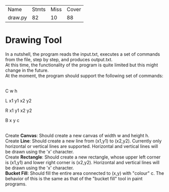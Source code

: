 <table>
 <tr>
   <td>Name</td>
   <td>Stmts</td>
   <td>Miss</td>
   <td>Cover</td>
  </tr>
  <tr>
   <td>draw.py</td>
   <td>82</td>
   <td>10</td>
   <td>88</td>
   </tr>
  </table>

<h1>Drawing Tool</h1>
In a nutshell, the program reads the input.txt, executes a set of commands from the file, step by step, and produces output.txt.<br>
At this time, the functionality of the program is quite limited but this might change in the future.<br>
At the moment, the program should support the following set of commands:<br><br>
<p>C w h</p>
<p>L x1 y1 x2 y2 </p>
<p>R x1 y1 x2 y2 </p>
<p>B x y c </p><br>
Create <b>Canvas</b>: Should create a new canvas of width w and height h.<br>
Create <b>Line</b>: Should create a new line from (x1,y1) to (x2,y2). Currently only horizontal or
vertical lines are supported. Horizontal and vertical lines will be drawn using the 'x'
character.<br>
Create <b>Rectangle</b>: Should create a new rectangle, whose upper left corner is (x1,y1) and
lower right corner is (x2,y2). Horizontal and vertical lines will be drawn using the 'x'
character.<br>
<b>Bucket Fill</b>: Should fill the entire area connected to (x,y) with "colour" c. The behavior of this
is the same as that of the "bucket fill" tool in paint programs.
